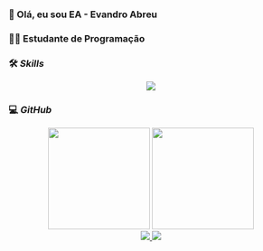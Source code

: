 ### 👋 Olá, eu sou EA - Evandro Abreu

### 🐱‍🏍 Estudante de Programação

### 🛠 _Skills_

<p align="center">
  <a href="https://EvandrocAbreu">
    <img src="https://skillicons.dev/icons?i=vscode,js,html,css,git" />
  </a>
</p>

### 💻 _GitHub_

<div align="center" display="inline block">
  <img height="180em" src="https://github-readme-stats.vercel.app/api?username=EvandrocAbreu&show_icons=true&icon_color=0fb81d&include_all_commits=true&count_private=true&bg_color=18191f&text_color=fff"/>
  <img height="180em" src="https://github-readme-stats.vercel.app/api/top-langs/?username=EvandrocAbreu&layout=compact&bg_color=18191f&text_color=fff"/>
</div>

<div display="inline-block" align="center">
   <a href="https://www.linkedin.com/in/evandrocastroabreu/" target="_blank">
     <img src="https://badgen.net/badge/Linkedin/Linkedin/blue/?icon=https://cdn.jsdelivr.net/gh/devicons/devicon/icons/linkedin/linkedin-original.svg&label"/>         
   </a>
   <a href="https:Evandro" target="_blank">
     <img src="https://img.shields.io/badge/Slack-4A154B?style=for-the-badge&logo=slack&logoColor=white"/>   
   </a>
 </div>

